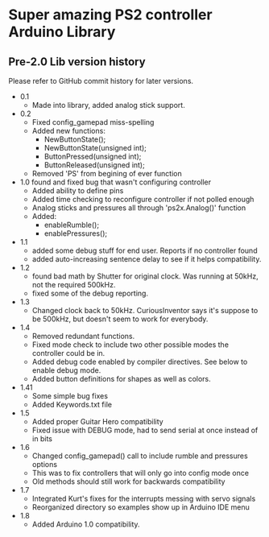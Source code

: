 # Super amazing PS2 controller Arduino Library

## Pre-2.0 Lib version history
Please refer to GitHub commit history for later versions.

- 0.1
  - Made into library, added analog stick support. 
- 0.2
  - Fixed config_gamepad miss-spelling
  - Added new functions:
    - NewButtonState();
    - NewButtonState(unsigned int);
    - ButtonPressed(unsigned int);
    - ButtonReleased(unsigned int);
  - Removed 'PS' from begining of ever function
- 1.0 found and fixed bug that wasn't configuring controller
  - Added ability to define pins
  - Added time checking to reconfigure controller if not polled enough
  - Analog sticks and pressures all through 'ps2x.Analog()' function
  - Added:
    - enableRumble();
    - enablePressures();
- 1.1  
  - added some debug stuff for end user. Reports if no controller found
  - added auto-increasing sentence delay to see if it helps compatibility.
- 1.2
  - found bad math by Shutter for original clock. Was running at 50kHz, not the required 500kHz. 
  - fixed some of the debug reporting. 
- 1.3 
  - Changed clock back to 50kHz. CuriousInventor says it's suppose to be 500kHz, but doesn't seem to work for everybody. 
- 1.4
  - Removed redundant functions.
  - Fixed mode check to include two other possible modes the controller could be in.
  - Added debug code enabled by compiler directives. See below to enable debug mode.
  - Added button definitions for shapes as well as colors.
- 1.41
  - Some simple bug fixes
  - Added Keywords.txt file
- 1.5
  - Added proper Guitar Hero compatibility
  - Fixed issue with DEBUG mode, had to send serial at once instead of in bits
- 1.6
  - Changed config_gamepad() call to include rumble and pressures options
  - This was to fix controllers that will only go into config mode once
  - Old methods should still work for backwards compatibility 
- 1.7
  - Integrated Kurt's fixes for the interrupts messing with servo signals
  - Reorganized directory so examples show up in Arduino IDE menu
- 1.8
  - Added Arduino 1.0 compatibility. 
